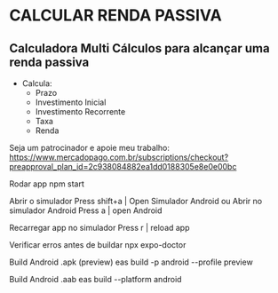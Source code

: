 # CALCULAR RENDA PASSIVA

## Calculadora Multi Cálculos para alcançar uma renda passiva

- Calcula:
  - Prazo
  - Investimento Inicial
  - Investimento Recorrente
  - Taxa
  - Renda

Seja um patrocinador e apoie meu trabalho:
https://www.mercadopago.com.br/subscriptions/checkout?preapproval_plan_id=2c938084882ea1dd0188305e8e0e00bc

Rodar app
npm start

Abrir o simulador
Press shift+a | Open Simulador Android
ou
Abrir no simulador Android
Press a | open Android

Recarregar app no simulador
Press r | reload app

Verificar erros antes de buildar
npx expo-doctor

Build Android .apk (preview)
eas build -p android --profile preview

Build Android .aab
eas build --platform android
